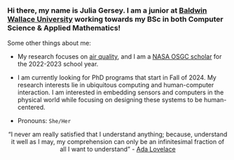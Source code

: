 ### Hi there, my name is Julia Gersey. I am a junior at <a href="https://www.bw.edu/">Baldwin Wallace University</a> working towards my BSc in both Computer Science & Applied Mathematics!

Some other things about me: 

- My research focuses on <a href="https://mopsdev.bw.edu/~bkrupp/aq/view.php">air quality</a>, and I am a <a href="http://osgc.org/recipients/">NASA OSGC scholar</a> for the 2022-2023 school year. 

- I am currently looking for PhD programs that start in Fall of 2024. My research interests lie in ubiquitous computing and human-computer interaction. I am interested in embedding sensors and computers in the physical world while focusing on designing these systems to be human-centered. 

- Pronouns: `She/Her`

<div align="center">
  “I never am really satisfied that I understand anything; because, understand it well as I may, my comprehension can only be an infinitesimal fraction of all I want to understand”
  - <a href="https://www.biography.com/scholar/ada-lovelace">Ada Lovelace</a>
</div>
